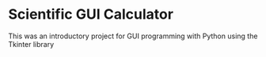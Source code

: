 # Scientific GUI Calculator

This was an introductory project for GUI programming with Python using the Tkinter library
